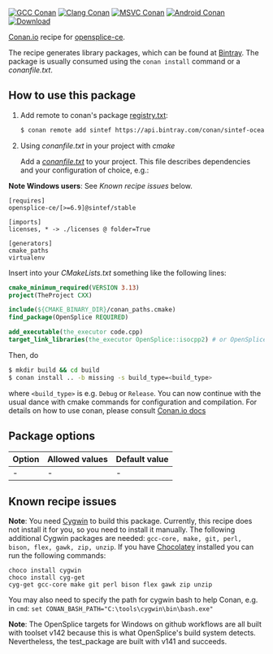 [![GCC Conan](https://github.com/sintef-ocean/conan-opensplice-ce/workflows/GCC%20Conan/badge.svg)](https://github.com/sintef-ocean/conan-opensplice-ce/actions?query=workflow%3A"GCC+Conan")
[![Clang Conan](https://github.com/sintef-ocean/conan-opensplice-ce/workflows/Clang%20Conan/badge.svg)](https://github.com/sintef-ocean/conan-opensplice-ce/actions?query=workflow%3A"Clang+Conan")
[![MSVC Conan](https://github.com/sintef-ocean/conan-opensplice-ce/workflows/MSVC%20Conan/badge.svg)](https://github.com/sintef-ocean/conan-opensplice-ce/actions?query=workflow%3A"MSVC+Conan")
[![Android Conan](https://github.com/sintef-ocean/conan-opensplice-ce/workflows/Android%20Conan/badge.svg)](https://github.com/sintef-ocean/conan-opensplice-ce/actions?query=workflow%3A"Android+Conan")
[![Download](https://api.bintray.com/packages/sintef-ocean/conan/opensplice-ce%3Asintef/images/download.svg)](https://bintray.com/sintef-ocean/conan/opensplice-ce%3Asintef/_latestVersion)


[Conan.io](https://conan.io) recipe for [opensplice-ce](https://github.com/ADLINK-IST/opensplice).

The recipe generates library packages, which can be found at [Bintray](https://bintray.com/sintef-ocean/conan/opensplice-ce%3Asintef).
The package is usually consumed using the `conan install` command or a *conanfile.txt*.

## How to use this package

1. Add remote to conan's package [registry.txt](http://docs.conan.io/en/latest/reference/config_files/registry.txt.html):

   ```bash
   $ conan remote add sintef https://api.bintray.com/conan/sintef-ocean/conan
   ```

2. Using *conanfile.txt* in your project with *cmake*

   Add a [*conanfile.txt*](http://docs.conan.io/en/latest/reference/conanfile_txt.html) to your project. This file describes dependencies and your configuration of choice, e.g.:

**Note Windows users**: See _Known recipe issues_ below.

   ```
   [requires]
   opensplice-ce/[>=6.9]@sintef/stable

   [imports]
   licenses, * -> ./licenses @ folder=True

   [generators]
   cmake_paths
   virtualenv
   ```

   Insert into your *CMakeLists.txt* something like the following lines:
   ```cmake
   cmake_minimum_required(VERSION 3.13)
   project(TheProject CXX)

   include(${CMAKE_BINARY_DIR}/conan_paths.cmake)
   find_package(OpenSplice REQUIRED)

   add_executable(the_executor code.cpp)
   target_link_libraries(the_executor OpenSplice::isocpp2) # or OpenSplice::isocpp
   ```
   Then, do
   ```bash
   $ mkdir build && cd build
   $ conan install .. -b missing -s build_type=<build_type>
   ```
   where `<build_type>` is e.g. `Debug` or `Release`.
   You can now continue with the usual dance with cmake commands for configuration and compilation. For details on how to use conan, please consult [Conan.io docs](http://docs.conan.io/en/latest/)

## Package options

| Option        | Allowed values    | Default value     |
| ------------- | ----------------- | ----------------- |
| -             | -                 | -                 |


## Known recipe issues

**Note**: You need [Cygwin](https://www.cygwin.com/) to build this
package. Currently, this recipe does not install it for you, so you need
to install it manually. The following additional Cygwin packages are
needed: `gcc-core, make, git, perl, bison, flex, gawk, zip, unzip`. If
you have [Chocolatey](https://chocolatey.org/%20) installed you can run
the following commands:

``` shell
choco install cygwin
choco install cyg-get
cyg-get gcc-core make git perl bison flex gawk zip unzip
```

You may also need to specify the path for cygwin bash to help Conan,
e.g. in `cmd`: `set CONAN_BASH_PATH="C:\tools\cygwin\bin\bash.exe"`

**Note**: The OpenSplice targets for Windows on github workflows are all built with
toolset v142 because this is what OpenSplice's build system detects. Nevertheless, the
test_package are built with v141 and succeeds.
